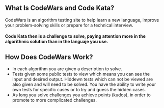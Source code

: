 ## What Is CodeWars and Code Kata?
CodeWars is an algorithm testing site to help learn a new language, improve your problem-solving skills or prepare for a technical interview.

#### Code Kata then is a challenge to solve, paying attention more in the algorithmic solution than in the languaje you use.

## How Does CodeWars Work?
- In each algorithm you are given a description to solve.
- Tests given some public tests to view which means you can see the input and desired output. Hiddewn tests which can not be viewed are also given and will need to be solved. You have the ability to write your own tests for specific cases or to try and guess the hidden cases.
- As long you solve challenges you achieve points (kudos), in order to promote to more complicated challenges.